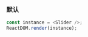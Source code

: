 ### 默认

<!--start-code-->

```js
const instance = <Slider />;
ReactDOM.render(instance);
```

<!--end-code-->
